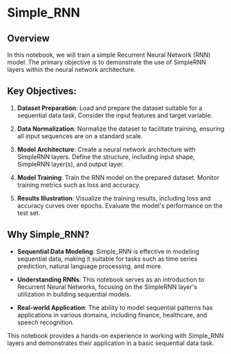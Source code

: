 # Simple_RNN

## Overview

In this notebook, we will train a simple Recurrent Neural Network (RNN) model. The primary objective is to demonstrate the use of SimpleRNN layers within the neural network architecture.

## Key Objectives:

1. **Dataset Preparation**: Load and prepare the dataset suitable for a sequential data task. Consider the input features and target variable.

2. **Data Normalization**: Normalize the dataset to facilitate training, ensuring all input sequences are on a standard scale.

3. **Model Architecture**: Create a neural network architecture with SimpleRNN layers. Define the structure, including input shape, SimpleRNN layer(s), and output layer.

4. **Model Training**: Train the RNN model on the prepared dataset. Monitor training metrics such as loss and accuracy.

5. **Results Illustration**: Visualize the training results, including loss and accuracy curves over epochs. Evaluate the model's performance on the test set.

## Why Simple_RNN?

- **Sequential Data Modeling**: Simple_RNN is effective in modeling sequential data, making it suitable for tasks such as time series prediction, natural language processing, and more.

- **Understanding RNNs**: This notebook serves as an introduction to Recurrent Neural Networks, focusing on the SimpleRNN layer's utilization in building sequential models.

- **Real-world Application**: The ability to model sequential patterns has applications in various domains, including finance, healthcare, and speech recognition.

This notebook provides a hands-on experience in working with Simple_RNN layers and demonstrates their application in a basic sequential data task.
